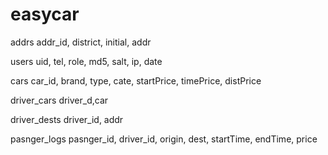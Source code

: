 # easycar
addrs
addr_id, district, initial, addr

users
uid, tel, role, md5, salt, ip, date

cars
car_id, brand, type, cate, startPrice, timePrice, distPrice

driver_cars
driver_d,car

driver_dests
driver_id, addr

pasnger_logs
pasnger_id, driver_id, origin, dest, startTime, endTime, price
